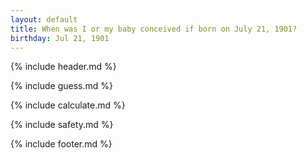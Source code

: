 ```yaml
---
layout: default
title: When was I or my baby conceived if born on July 21, 1901?
birthday: Jul 21, 1901
---
```


{% include header.md %}

{% include guess.md %}

{% include calculate.md %}

{% include safety.md %}

{% include footer.md %}



